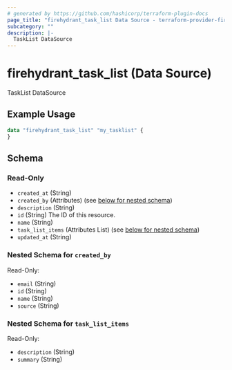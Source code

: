 ```yaml
---
# generated by https://github.com/hashicorp/terraform-plugin-docs
page_title: "firehydrant_task_list Data Source - terraform-provider-firehydrant"
subcategory: ""
description: |-
  TaskList DataSource
---
```


# firehydrant_task_list (Data Source)

TaskList DataSource

## Example Usage

```terraform
data "firehydrant_task_list" "my_tasklist" {
}
```

<!-- schema generated by tfplugindocs -->
## Schema

### Read-Only

- `created_at` (String)
- `created_by` (Attributes) (see [below for nested schema](#nestedatt--created_by))
- `description` (String)
- `id` (String) The ID of this resource.
- `name` (String)
- `task_list_items` (Attributes List) (see [below for nested schema](#nestedatt--task_list_items))
- `updated_at` (String)

<a id="nestedatt--created_by"></a>
### Nested Schema for `created_by`

Read-Only:

- `email` (String)
- `id` (String)
- `name` (String)
- `source` (String)


<a id="nestedatt--task_list_items"></a>
### Nested Schema for `task_list_items`

Read-Only:

- `description` (String)
- `summary` (String)
